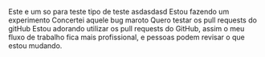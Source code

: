 Este e um  so para teste tipo de teste
asdasdasd
Estou fazendo um experimento
Concertei aquele bug maroto
Quero testar os pull requests do gitHub
Estou adorando utilizar os pull requests do GitHub, assim o meu fluxo de trabalho fica 
mais profissional, e pessoas podem revisar o que estou mudando.
